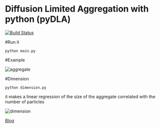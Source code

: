 Diffusion Limited Aggregation with python (pyDLA)
=================================================

[![Build Status](https://travis-ci.org/sp4ce/pyDLA.svg)](https://travis-ci.org/sp4ce/pyDLA)

#Run it

    python main.py

#Example

![aggregate](http://36.media.tumblr.com/3a715c757e885e63d8b176339a971079/tumblr_nljjn9MhQq1rmrk7to2_540.png)

#Dimension

    python dimension.py

it makes a linear regression of the size of the aggregate correlated with the number of particles

![dimension](http://41.media.tumblr.com/0b18d2bb1ed340026dfdd77c56c23716/tumblr_nljjn9MhQq1rmrk7to1_1280.png)

[Blog](http://epacio.tumblr.com/post/114183829153/dla)
